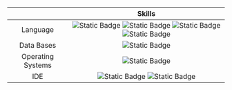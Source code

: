 <!-- my-skills -->
|   | Skills |
| :------------: | :---------------: |
| Language | ![Static Badge](https://img.shields.io/badge/_-Python-30aecf?logo=python&logoColor=f2c867) ![Static Badge](https://img.shields.io/badge/_-C%2B%2B-30aecf?logo=c%2B%2B&logoColor=f2c867) ![Static Badge](https://img.shields.io/badge/_-R-30aecf?logo=r&logoColor=f2c867) ![Static Badge](https://img.shields.io/badge/_-HTML5-30aecf?logo=html5&logoColor=f2c867) |
| Data Bases | ![Static Badge](https://img.shields.io/badge/-MySQL-2388BC?logo=mysql&logoColor=a4e2c6) |
| Operating Systems | ![Static Badge](https://img.shields.io/badge/-Kali-003472?logo=kalilinux&logoColor=a4e2c6) |
| IDE | ![Static Badge](https://img.shields.io/badge/_-PyCharm-392f41?logo=pycharm&logoColor=b0a4e3) ![Static Badge](https://img.shields.io/badge/-VSCode-392f41?logo=visualstudiocode&logoColor=b0a4e3) |


